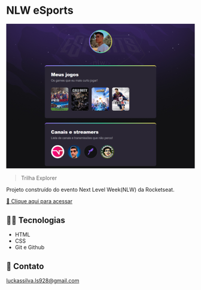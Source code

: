 # NLW eSports

![preview](.github/preview.png)

> Trilha Explorer

Projeto construído do evento Next Level Week(NLW) da Rocketseat.

[🔗 Clique aqui para acessar](https://lucascarvalho-dev.github.io/nlw-esports-explorer)

## 👨‍💻 Tecnologias

- HTML
- CSS
- Git e Github

## 💛 Contato

luckassilva.ls928@gmail.com